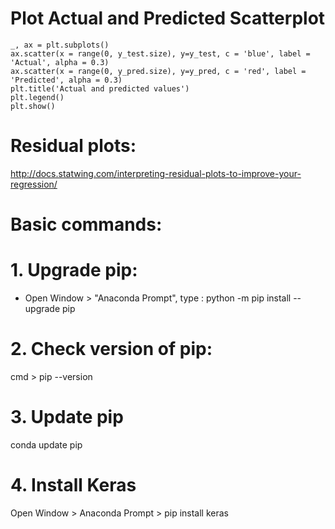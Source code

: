 # Plot Actual and Predicted Scatterplot
    _, ax = plt.subplots()
    ax.scatter(x = range(0, y_test.size), y=y_test, c = 'blue', label = 'Actual', alpha = 0.3)
    ax.scatter(x = range(0, y_pred.size), y=y_pred, c = 'red', label = 'Predicted', alpha = 0.3)
    plt.title('Actual and predicted values')
    plt.legend()
    plt.show()

# Residual plots:
http://docs.statwing.com/interpreting-residual-plots-to-improve-your-regression/


# Basic commands:
# 1. Upgrade pip:
- Open Window > "Anaconda Prompt", type :
python -m pip install --upgrade pip

# 2. Check version of pip:
cmd > pip --version

# 3. Update pip
conda update pip

# 4. Install Keras
Open Window > Anaconda Prompt > pip install keras
